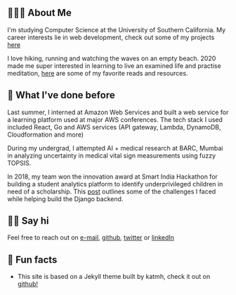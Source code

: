 ---
---

## 🤷🏽‍♂️ About Me

I'm studying Computer Science at the University of Southern California. My career interests lie in web development, check out some of my projects [here](projects)

I love hiking, running and watching the waves on an empty beach. 2020 made me super interested in learning to live an examined life and practise meditation, [here](/books&more) are some of my favorite reads and resources.

## 🦕 What I've done before

Last summer, I interned at Amazon Web Services and built a web service for a learning platform used at major AWS conferences. The tech stack I used included React, Go and AWS services (API gateway, Lambda, DynamoDB, Cloudformation and more)

During my undergrad, I attempted AI + medical research at BARC, Mumbai in analyzing uncertainty in medical vital sign measurements using fuzzy TOPSIS.

In 2018, my team won the innovation award at Smart India Hackathon for building a student analytics platform to identify underprivileged children in need of a scholarship. This [post](https://medium.com/@pixelexel/field-matching-mapping-django-model-attributes-to-a-custom-pandas-data-frame-or-csv-excel-sheet-5ee89b698faf) outlines some of the challenges I faced while helping build the Django backend.

## 👋🏻 Say hi

Feel free to reach out on [e-mail](mailto:akshaydi@usc.edu), [github](https://twitter.com/pixelexel), [twitter](https://twitter.com/pixelexel) or [linkedIn](https://www.linkedin.com/in/akshayjp/)

## 📠 Fun facts

- This site is based on a Jekyll theme built by katmh, check it out on [github!](https://github.com/katmh/point-theme)

